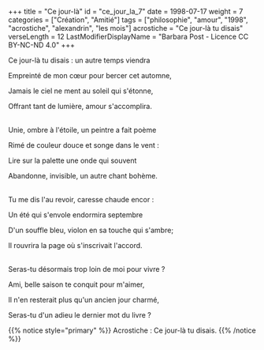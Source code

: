 +++
title = "Ce jour-là"
id = "ce_jour_la_7"
date = 1998-07-17
weight = 7
categories = ["Création", "Amitié"]
tags = ["philosophie", "amour", "1998", "acrostiche", "alexandrin", "les mois"]
acrostiche = "Ce jour-là tu disais"
verseLength = 12
LastModifierDisplayName = "Barbara Post - Licence CC BY-NC-ND 4.0"
+++

Ce jour-là tu disais : un autre temps viendra

Empreinté de mon cœur pour bercer cet automne,

Jamais le ciel ne ment au soleil qui s'étonne,

Offrant tant de lumière, amour s'accomplira.

 \
Unie, ombre à l'étoile, un peintre a fait poème

Rimé de couleur douce et songe dans le vent :

Lire sur la palette une onde qui souvent

Abandonne, invisible, un autre chant bohème.

 \
Tu me dis l'au revoir, caresse chaude encor :

Un été qui s'envole endormira septembre

D'un souffle bleu, violon en sa touche qui s'ambre;

Il rouvrira la page où s'inscrivait l'accord.

 \
Seras-tu désormais trop loin de moi pour vivre ?

Ami, belle saison te conquit pour m'aimer,

Il n'en resterait plus qu'un ancien jour charmé,

Seras-tu d'un adieu le dernier mot du livre ?

{{% notice style="primary" %}}
Acrostiche : Ce jour-là tu disais.
{{% /notice %}}
